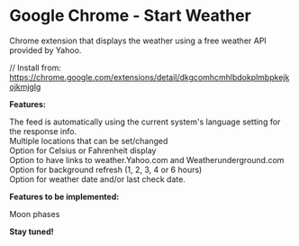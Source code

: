 # Google Chrome - Start Weather

Chrome extension that displays the weather using a free weather API provided by Yahoo.

// Install from: https://chrome.google.com/extensions/detail/dkgcomhcmhlbdokplmbpkejkojkmjglg

**Features:**

The feed is automatically using the current system's language setting for the response info.  
Multiple locations that can be set/changed  
Option for Celsius or Fahrenheit display  
Option to have links to weather.Yahoo.com and Weatherunderground.com  
Option for background refresh (1, 2, 3, 4 or 6 hours)  
Option for weather date and/or last check date.  

**Features to be implemented:**  

Moon phases

**Stay tuned!**
